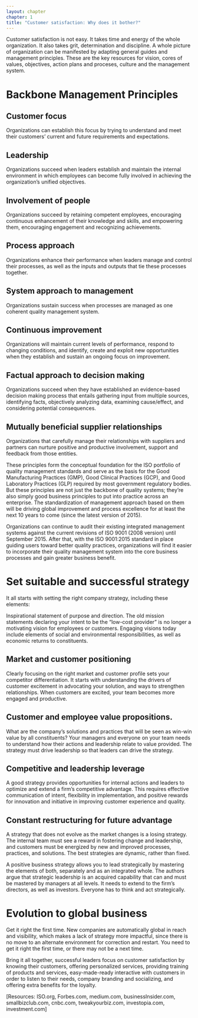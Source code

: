```yaml
---
layout: chapter
chapter: 1
title: "Customer satisfaction: Why does it bother?"
---
```


Customer satisfaction is not easy. It takes time and energy of the whole organization. It also takes grit, determination and discipline. A whole picture of organization can be manifested by adapting general guides and management principles. These are the key resources for vision, cores of values, objectives, action plans and proceses, culture and the management system.

# Backbone Management Principles

## Customer focus
Organizations can establish this focus by trying to understand and meet their customers’ current and future requirements and expectations.

## Leadership
Organizations succeed when leaders establish and maintain the internal environment in which employees can become fully involved in achieving the organization’s unified objectives.

## Involvement of people
Organizations succeed by retaining competent employees, encouraging continuous enhancement of their knowledge and skills, and empowering them, encouraging engagement and recognizing achievements.

## Process approach
Organizations enhance their performance when leaders manage and control their processes, as well as the inputs and outputs that tie these processes together.

## System approach to management
Organizations sustain success when processes are managed as one coherent quality management system.

## Continuous improvement
Organizations will maintain current levels of performance, respond to changing conditions, and identify, create and exploit new opportunities when they establish and sustain an ongoing focus on improvement.

## Factual approach to decision making
Organizations succeed when they have established an evidence-based decision making process that entails gathering input from multiple sources, identifying facts, objectively analyzing data, examining cause/effect, and considering potential consequences.

## Mutually beneficial supplier relationships
Organizations that carefully manage their relationships with suppliers and partners can nurture positive and productive involvement, support and feedback from those entities.

These principles form the conceptual foundation for the ISO portfolio of quality management standards and serve as the basis for the Good Manufacturing Practices (GMP), Good Clinical Practices (GCP), and Good Laboratory Practices (GLP) required by most government regulatory bodies. But these principles are not just the backbone of quality systems; they’re also simply good business principles to put into practice across an enterprise. The standardization of management approach based on them will be driving global improvement and process excellence for at least the next 10 years to come (since the latest version of 2015). 

Organizations can continue to audit their existing integrated management systems against the current revisions of ISO 9001 (2008 version) until September 2015. After that, with the ISO 9001:2015 standard in place guiding users toward better quality practices, organizations will find it easier to incorporate their quality management system into the core business processes and gain greater business benefit.


# Set suitable and successful strategy
It all starts with setting the right company strategy, including these elements:

Inspirational statement of purpose and direction. The old mission statements declaring your intent to be the “low-cost provider” is no longer a motivating vision for employees or customers. Engaging visions today include elements of social and environmental responsibilities, as well as economic returns to constituents.

## Market and customer positioning 
Clearly focusing on the right market and customer profile sets your competitor differentiation. It starts with understanding the drivers of customer excitement in advocating your solution, and ways to strengthen relationships. When customers are excited, your team becomes more engaged and productive.

## Customer and employee value propositions. 
What are the company’s solutions and practices that will be seen as win-win value by all constituents? Your managers and everyone on your team needs to understand how their actions and leadership relate to value provided. The strategy must drive leadership so that leaders can drive the strategy.

## Competitive and leadership leverage 
A good strategy provides opportunities for internal actions and leaders to optimize and extend a firm’s competitive advantage. This requires effective communication of intent, flexibility in implementation, and positive rewards for innovation and initiative in improving customer experience and quality.

## Constant restructuring for future advantage
A strategy that does not evolve as the market changes is a losing strategy. The internal team must see a reward in fostering change and leadership, and customers must be energized by new and improved processes, practices, and solutions. The best strategies are dynamic, rather than fixed.

A positive business strategy allows you to lead strategically by mastering the elements of both, separately and as an integrated whole. The authors argue that strategic leadership is an acquired capability that can and must be mastered by managers at all levels. It needs to extend to the firm’s directors, as well as investors. Everyone has to think and act strategically.


# Evolution to global business
Get it right the first time.
New companies are automatically global in reach and visibility, which makes a lack of strategy more impactful, since there is no move to an alternate environment for correction and restart. You need to get it right the first time, or there may not be a next time.

Bring it all together, successful leaders focus on customer satisfaction by knowing their customers, offering personalized services, providing training of products and services, easy-made-ready interactive with customers in order to listen to their needs, company branding and socializing, and offering extra benefits for the loyalty.


[Resources: ISO.org, Forbes.com, medium.com, businessInsider.com, smallbizclub.com, cnbc.com, tweakyourbiz.com, investopia.com, investment.com]
